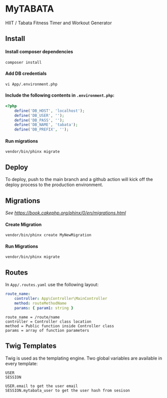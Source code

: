 # MyTABATA
HIIT / Tabata Fitness Timer and Workout Generator

## Install

#### Install composer dependencies

`composer install`

#### Add DB credentials

`vi App/.environment.php`

#### Include the following contents in `.environment.php`:

```php
<?php
    define('DB_HOST', 'localhost');
    define('DB_USER', '');
    define('DB_PASS', '');
    define('DB_NAME', 'tabata');
    define('DB_PREFIX', '');
```

#### Run migrations

`vendor/bin/phinx migrate`

## Deploy

To deploy, push to the main branch and a github action will kick off the deploy process to the production environment.

## Migrations

_See https://book.cakephp.org/phinx/0/en/migrations.html_

#### Create Migration
`vendor/bin/phinx create MyNewMigration`

#### Run Migrations
`vendor/bin/phinx migrate`

## Routes
In `App/.routes.yaml` use the following layout:
```yaml
route_name:
    controller: App\Controller\MainController
    method: routeMethodName
    params: { param1: string }
```
```text
route_name = /route/name
controller = Controller class location
method = Public function inside Controller class
params = array of function parameters
```

## Twig Templates

Twig is used as the templating engine. Two global variables are available in every template:
```
USER
SESSION

USER.email to get the user email
SESSION.mytabata_user to get the user hash from sesison
```
